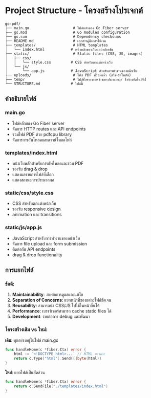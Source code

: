 # Project Structure - โครงสร้างโปรเจกต์

```
go-pdf/
├── main.go                    # ไฟล์หลักของ Go Fiber server
├── go.mod                     # Go modules configuration
├── go.sum                     # Dependency checksums
├── README.md                  # เอกสารคู่มือการใช้งาน
├── templates/                 # HTML templates
│   └── index.html            # หน้าหลักของเว็บแอปพลิเคชัน
├── static/                    # Static files (CSS, JS, images)
│   ├── css/
│   │   └── style.css         # CSS สำหรับตกแต่งหน้าเว็บ
│   └── js/
│       └── app.js            # JavaScript สำหรับการทำงานของหน้าเว็บ
├── uploads/                   # ไฟล์ PDF ที่รวมแล้ว (สร้างอัตโนมัติ)
├── temp/                      # ไฟล์ชั่วคราวระหว่างการประมวลผล (สร้างอัตโนมัติ)
└── STRUCTURE.md              # ไฟล์นี้
```

## คำอธิบายไฟล์

### main.go
- ไฟล์หลักของ Go Fiber server
- จัดการ HTTP routes และ API endpoints
- รวมไฟล์ PDF ด้วย pdfcpu library
- จัดการการอัพโหลดและดาวน์โหลดไฟล์

### templates/index.html
- หน้าเว็บหลักสำหรับการอัพโหลดและรวม PDF
- รองรับ drag & drop
- แสดงผลรายการไฟล์ที่เลือก
- แสดงสถานะการประมวลผล

### static/css/style.css
- CSS สำหรับตกแต่งหน้าเว็บ
- รองรับ responsive design
- animation และ transitions

### static/js/app.js
- JavaScript สำหรับการทำงานของหน้าเว็บ
- จัดการ file upload และ form submission
- ติดต่อกับ API endpoints
- drag & drop functionality

## การแยกไฟล์

### ข้อดี:
1. **Maintainability**: ง่ายต่อการดูแลและแก้ไข
2. **Separation of Concerns**: แยกหน้าที่ของแต่ละไฟล์ชัดเจน
3. **Reusability**: สามารถนำ CSS/JS ไปใช้ในหน้าอื่นได้
4. **Performance**: เบราว์เซอร์สามารถ cache static files ได้
5. **Development**: ง่ายต่อการ debug และพัฒนา

### โครงสร้างเดิม vs ใหม่:

**เดิม**: ทุกอย่างอยู่ในไฟล์ main.go
```go
func handleHome(c *fiber.Ctx) error {
    html := `<!DOCTYPE html>...` // HTML ยาวมาก
    return c.Type("html").Send([]byte(html))
}
```

**ใหม่**: แยกไฟล์เป็นสัดส่วน
```go
func handleHome(c *fiber.Ctx) error {
    return c.SendFile("./templates/index.html")
}
```
